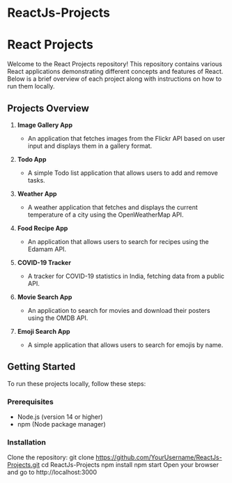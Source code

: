 # ReactJs-Projects

# React Projects

Welcome to the React Projects repository! This repository contains various React applications demonstrating different concepts and features of React. Below is a brief overview of each project along with instructions on how to run them locally.

## Projects Overview

1. **Image Gallery App**
   - An application that fetches images from the Flickr API based on user input and displays them in a gallery format.

2. **Todo App**
   - A simple Todo list application that allows users to add and remove tasks.

3. **Weather App**
   - A weather application that fetches and displays the current temperature of a city using the OpenWeatherMap API.

4. **Food Recipe App**
   - An application that allows users to search for recipes using the Edamam API.

5. **COVID-19 Tracker**
   - A tracker for COVID-19 statistics in India, fetching data from a public API.

6. **Movie Search App**
   - An application to search for movies and download their posters using the OMDB API.

7. **Emoji Search App**
   - A simple application that allows users to search for emojis by name.

## Getting Started

To run these projects locally, follow these steps:

### Prerequisites

- Node.js (version 14 or higher)
- npm (Node package manager)

### Installation

 Clone the repository:
   git clone https://github.com/YourUsername/ReactJs-Projects.git
   cd ReactJs-Projects
npm install
npm start
Open your browser and go to http://localhost:3000

